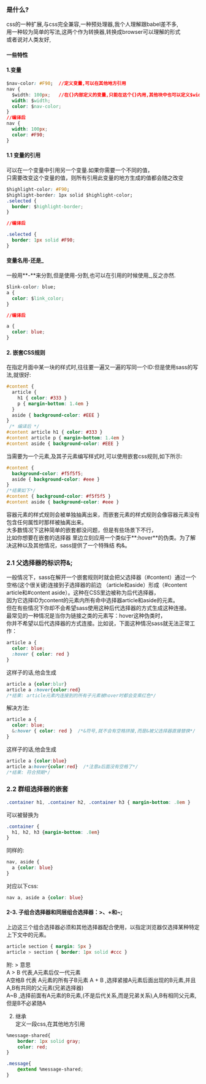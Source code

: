 ### 是什么?
css的一种扩展,与css完全兼容,一种预处理器,我个人理解跟babel差不多,  
用一种较为简单的写法,这两个作为转换器,转换成browser可以理解的形式  
或者说对人类友好,
#### 一些特性
#### 1.变量  
```css
$nav-color: #F90;  //定义变量,可以在其他地方引用
nav {
  $width: 100px;   //在{}内部定义的变量,只能在这个{}内用,其他块中也可以定义$width,互不影响的
  width: $width;
  color: $nav-color;
}
//编译后
nav {
  width: 100px;
  color: #F90;
}
```
#### 1.1 变量的引用
可以在一个变量中引用另一个变量.如果你需要一个不同的值，  
只需要改变这个变量的值，则所有引用此变量的地方生成的值都会随之改变  
```css
$highlight-color: #F90;
$highlight-border: 1px solid $highlight-color;
.selected {
  border: $highlight-border;
}

//编译后

.selected {
  border: 1px solid #F90;
}
```
#### 变量名用-还是_
一般用**-**来分割,但是使用-分割,也可以在引用的时候使用_,反之亦然.  
```css
$link-color: blue;
a {
  color: $link_color;
}

//编译后

a {
  color: blue;
}
```
#### 2. 嵌套CSS规则
在指定月面中某一块的样式时,往往要一遍又一遍的写同一个ID:但是使用sass的写法,就很好:  
```css
#content {  
  article {
    h1 { color: #333 }
    p { margin-bottom: 1.4em }
  }
  aside { background-color: #EEE }
}
 /* 编译后 */
#content article h1 { color: #333 }
#content article p { margin-bottom: 1.4em }
#content aside { background-color: #EEE }
```
当需要为一个元素,及其子元素编写样式时,可以使用嵌套css规则,如下所示:  
```css
#content {
  background-color: #f5f5f5;
  aside { background-color: #eee }
}
/*结果如下*/
#content { background-color: #f5f5f5 }
#content aside { background-color: #eee }
```
容器元素的样式规则会被单独抽离出来，而嵌套元素的样式规则会像容器元素没有包含任何属性时那样被抽离出来。  
大多数情况下这种简单的嵌套都没问题，但是有些场景下不行，  
比如你想要在嵌套的选择器 里边立刻应用一个类似于**:hover**的伪类。为了解决这种以及其他情况，sass提供了一个特殊结 构&。

### 2.1 父选择器的标识符&;
一般情况下，sass在解开一个嵌套规则时就会把父选择器（#content）通过一个空格(这个很关键)连接到子选择器的前边   （article和aside）形成（#content article和#content aside）。这种在CSS里边被称为后代选择器，  
因为它选择ID为content的元素内所有命中选择器article和aside的元素。  
但在有些情况下你却不会希望sass使用这种后代选择器的方式生成这种连接。  
最常见的一种情况是当你为链接之类的元素写：hover这种伪类时，  
你并不希望以后代选择器的方式连接。比如说，下面这种情况sass就无法正常工作：  

```css
article a {
  color: blue;
  :hover { color: red }
}
```
这样子的话,他会生成  
```css
article a {color:blur}
article a :hover{color:red}
/*结果: article元素内连接到的所有子元素被hover时都会变乘红色*/
```
解决方法:  
```css
article a {
  color: blue;
  &:hover { color: red }  /*&符号,就不会有空格拼接,而是&被父选择器直接替换*/
}
```
这样子的话,他会生成  
```css
article a {color:blue}
article a:hover{color:red}  /*注意a后面没有空格了*/
/*结果: 符合预期*/
```

### 2.2 群组选择器的嵌套
```css
.container h1, .container h2, .container h3 { margin-bottom: .8em }
```
可以被替换为  
```css
.container {
  h1, h2, h3 {margin-bottom: .8em}
}
```
同样的: 
```css
nav, aside {
  a {color: blue}
}
```
对应以下css:
```css
nav a, aside a {color: blue}
```
#### 2-3. 子组合选择器和同层组合选择器：>、+和~;
上边这三个组合选择器必须和其他选择器配合使用，以指定浏览器仅选择某种特定上下文中的元素。
```css
article section { margin: 5px }
article > section { border: 1px solid #ccc }
```
附: > 意思  
A > B 代表,A元素后仅一代元素  
A空格B 代表 A元素的所有子B元素
A + B ,选择紧接A元素后面出现的B元素,并且A,B有共同的父元素(兄弟选择器)  
A~B ,选择前面有A元素的B元素,(不是后代关系,而是兄弟关系),A,B有相同父元素,但是B不必紧随A  






























2. 继承  
定义一段css,在其他地方引用
```css
%message-shared{
    border: 1px solid gray;
    color: red;
}

.message{
    @extend %message-shared;
}

```